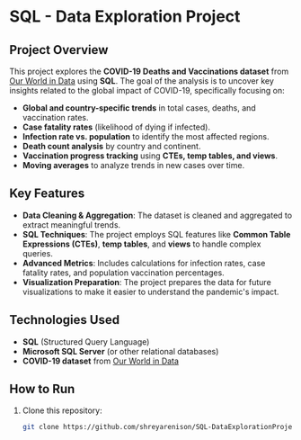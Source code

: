# SQL - Data Exploration Project

## Project Overview

This project explores the **COVID-19 Deaths and Vaccinations dataset** from [Our World in Data](https://ourworldindata.org/coronavirus) using **SQL**. The goal of the analysis is to uncover key insights related to the global impact of COVID-19, specifically focusing on:

- **Global and country-specific trends** in total cases, deaths, and vaccination rates.
- **Case fatality rates** (likelihood of dying if infected).
- **Infection rate vs. population** to identify the most affected regions.
- **Death count analysis** by country and continent.
- **Vaccination progress tracking** using **CTEs, temp tables, and views**.
- **Moving averages** to analyze trends in new cases over time.

## Key Features

- **Data Cleaning & Aggregation**: The dataset is cleaned and aggregated to extract meaningful trends.
- **SQL Techniques**: The project employs SQL features like **Common Table Expressions (CTEs)**, **temp tables**, and **views** to handle complex queries.
- **Advanced Metrics**: Includes calculations for infection rates, case fatality rates, and population vaccination percentages.
- **Visualization Preparation**: The project prepares the data for future visualizations to make it easier to understand the pandemic's impact.

## Technologies Used

- **SQL** (Structured Query Language)
- **Microsoft SQL Server** (or other relational databases)
- **COVID-19 dataset** from [Our World in Data](https://ourworldindata.org/coronavirus)

## How to Run

1. Clone this repository:
   ```bash
   git clone https://github.com/shreyarenison/SQL-DataExplorationProject.git
